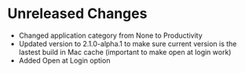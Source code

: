 # Unreleased Changes

- Changed application category from None to Productivity
- Updated version to 2.1.0-alpha.1 to make sure current version is the lastest build in Mac cache (important to make open at login work)
- Added Open at Login option
